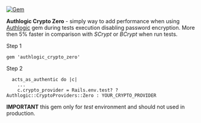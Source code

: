 [![Gem](https://img.shields.io/gem/dt/authlogic_crypto_zero.svg?style=flat-square)]()

**Authlogic Crypto Zero** - simply way to add performance when using 
[Authlogic](https://github.com/binarylogic/authlogic) gem
during tests execution disabling password encryption. More then 5% faster in comparison with *SCrypt* or *BCrypt* when run tests.

Step 1
```
gem 'authlogic_crypto_zero'
```

Step 2
```
  acts_as_authentic do |c|
    ...
    c.crypto_provider = Rails.env.test? ? Authlogic::CryptoProviders::Zero : YOUR_CRYPTO_PROVIDER
```
**IMPORTANT** this gem only for *test* environment and should not used in production.
